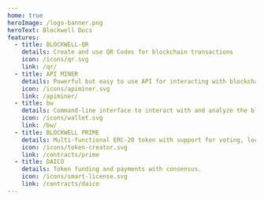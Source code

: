 ```yaml
---
home: true
heroImage: /logo-banner.png
heroText: Blockwell Docs
features:
  - title: BLOCKWELL-QR
    details: Create and use QR Codes for blockchain transactions
    icon: /icons/qr.svg
    link: /qr/
  - title: API MINER
    details: Powerful but easy to use API for interacting with blockchains.
    icon: /icons/apiminer.svg
    link: /apiminer/
  - title: bw
    details: Command-line interface to interact with and analyze the blockchain.
    icon: /icons/wallet.svg
    link: /bw/
  - title: BLOCKWELL PRIME
    details: Multi-functional ERC-20 token with support for voting, locking, cross-chain swaps and more.
    icon: /icons/token-creator.svg
    link: /contracts/prime
  - title: DAICO
    details: Token funding and payments with consensus.
    icon: /icons/smart-license.svg
    link: /contracts/daico
---
```


